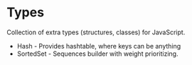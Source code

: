 Types
=====


Collection of extra types (structures, classes) for JavaScript.

* Hash - Provides hashtable, where keys can be anything
* SortedSet - Sequences builder with weight prioritizing.
